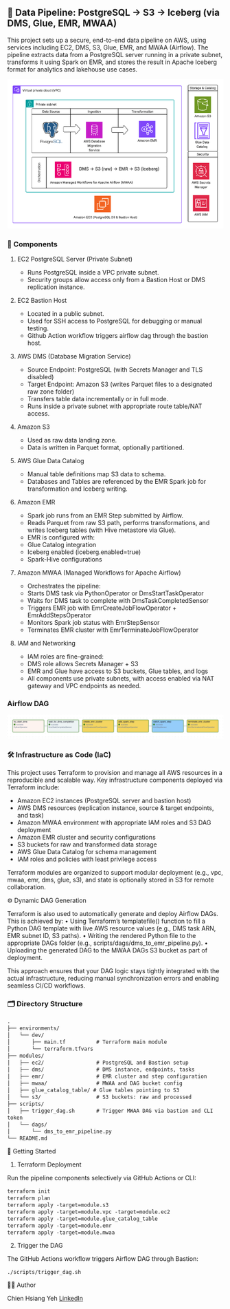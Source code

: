 ## 🚀 Data Pipeline: PostgreSQL → S3 → Iceberg (via DMS, Glue, EMR, MWAA)

This project sets up a secure, end-to-end data pipeline on AWS, using services including EC2, DMS, S3, Glue, EMR, and MWAA (Airflow). The pipeline extracts data from a PostgreSQL server running in a private subnet, transforms it using Spark on EMR, and stores the result in Apache Iceberg format for analytics and lakehouse use cases.

![](images/image.png)

### 🔧 Components

1. EC2 PostgreSQL Server (Private Subnet)

   - Runs PostgreSQL inside a VPC private subnet.
   - Security groups allow access only from a Bastion Host or DMS replication instance.

2. EC2 Bastion Host

   - Located in a public subnet.
   - Used for SSH access to PostgreSQL for debugging or manual testing.
   - Github Action workflow triggers airflow dag through the bastion host.

3. AWS DMS (Database Migration Service)

   - Source Endpoint: PostgreSQL (with Secrets Manager and TLS disabled)
   - Target Endpoint: Amazon S3 (writes Parquet files to a designated raw zone folder)
   - Transfers table data incrementally or in full mode.
   - Runs inside a private subnet with appropriate route table/NAT access.

4. Amazon S3

   - Used as raw data landing zone.
   - Data is written in Parquet format, optionally partitioned.

5. AWS Glue Data Catalog

   - Manual table definitions map S3 data to schema.
   - Databases and Tables are referenced by the EMR Spark job for transformation and Iceberg writing.

6. Amazon EMR

   - Spark job runs from an EMR Step submitted by Airflow.
   - Reads Parquet from raw S3 path, performs transformations, and writes Iceberg tables (with Hive metastore via Glue).
   - EMR is configured with:
   - Glue Catalog integration
   - Iceberg enabled (iceberg.enabled=true)
   - Spark-Hive configurations

7. Amazon MWAA (Managed Workflows for Apache Airflow)

   - Orchestrates the pipeline:
   - Starts DMS task via PythonOperator or DmsStartTaskOperator
   - Waits for DMS task to complete with DmsTaskCompletedSensor
   - Triggers EMR job with EmrCreateJobFlowOperator + EmrAddStepsOperator
   - Monitors Spark job status with EmrStepSensor
   - Terminates EMR cluster with EmrTerminateJobFlowOperator

8. IAM and Networking
   - IAM roles are fine-grained:
   - DMS role allows Secrets Manager + S3
   - EMR and Glue have access to S3 buckets, Glue tables, and logs
   - All components use private subnets, with access enabled via NAT gateway and VPC endpoints as needed.

### Airflow DAG

![](images/image-1.png)

### 🛠 Infrastructure as Code (IaC)

This project uses Terraform to provision and manage all AWS resources in a reproducible and scalable way. Key infrastructure components deployed via Terraform include:

- Amazon EC2 instances (PostgreSQL server and bastion host)
- AWS DMS resources (replication instance, source & target endpoints, and task)
- Amazon MWAA environment with appropriate IAM roles and S3 DAG deployment
- Amazon EMR cluster and security configurations
- S3 buckets for raw and transformed data storage
- AWS Glue Data Catalog for schema management
- IAM roles and policies with least privilege access

Terraform modules are organized to support modular deployment (e.g., vpc, mwaa, emr, dms, glue, s3), and state is optionally stored in S3 for remote collaboration.

⚙️ Dynamic DAG Generation

Terraform is also used to automatically generate and deploy Airflow DAGs. This is achieved by:
• Using Terraform’s templatefile() function to fill a Python DAG template with live AWS resource values (e.g., DMS task ARN, EMR subnet ID, S3 paths).
• Writing the rendered Python file to the appropriate DAGs folder (e.g., scripts/dags/dms_to_emr_pipeline.py).
• Uploading the generated DAG to the MWAA DAGs S3 bucket as part of deployment.

This approach ensures that your DAG logic stays tightly integrated with the actual infrastructure, reducing manual synchronization errors and enabling seamless CI/CD workflows.

### 🗂 Directory Structure

```
.
├── environments/
│   └── dev/
│       ├── main.tf          # Terraform main module
│       └── terraform.tfvars
├── modules/
│   ├── ec2/                 # PostgreSQL and Bastion setup
│   ├── dms/                 # DMS instance, endpoints, tasks
│   ├── emr/                 # EMR cluster and step configuration
│   ├── mwaa/                # MWAA and DAG bucket config
│   ├── glue_catalog_table/ # Glue tables pointing to S3
│   └── s3/                  # S3 buckets: raw and processed
├── scripts/
│   ├── trigger_dag.sh       # Trigger MWAA DAG via bastion and CLI token
│   └── dags/
│       └── dms_to_emr_pipeline.py
└── README.md
```

🚀 Getting Started

1. Terraform Deployment

Run the pipeline components selectively via GitHub Actions or CLI:

```
terraform init
terraform plan
terraform apply -target=module.s3
terraform apply -target=module.vpc -target=module.ec2
terraform apply -target=module.glue_catalog_table
terraform apply -target=module.emr
terraform apply -target=module.mwaa
```

2. Trigger the DAG

The GitHub Actions workflow triggers Airflow DAG through Bastion:

```
./scripts/trigger_dag.sh
```

🧑‍💻 Author

Chien Hsiang Yeh
[LinkedIn](https://www.linkedin.com/in/chienhsiang-yeh/)
